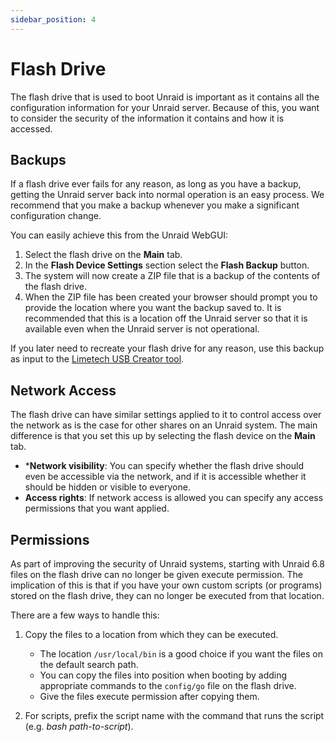 ```yaml
---
sidebar_position: 4
---
```


# Flash Drive

The flash drive that is used to boot Unraid is important as it contains all the configuration information for your Unraid server. Because of this, you want to consider the security of the information it contains and how it is accessed.

## Backups

If a flash drive ever fails for any reason, as long as you have a backup, getting the Unraid server back into normal operation is an easy process. We recommend that you make a backup whenever you make a significant configuration change.

You can easily achieve this from the Unraid WebGUI:

1. Select the flash drive on the **Main** tab.
2. In the **Flash Device Settings** section select the **Flash Backup** button.
3. The system will now create a ZIP file that is a backup of the contents of the flash drive.
4. When the ZIP file has been created your browser should prompt you to provide the location where you want the backup saved to. It is recommended that this is a location off the Unraid server so that it is available even when the Unraid server is not operational.

If you later need to recreate your flash drive for any reason, use this backup as input to the [Limetech USB Creator tool](https://unraid.net/download).

## Network Access

The flash drive can have similar settings applied to it to control access over the network as is the case for other shares on an Unraid system. The main difference is that you set this up by selecting the flash device on the **Main** tab.

* ***Network visibility**: You can specify whether the flash drive should even be accessible via the network, and if it is accessible whether it should be hidden or visible to everyone.
* **Access rights**: If network access is allowed you can specify any access permissions that you want applied.

## Permissions

As part of improving the security of Unraid systems, starting with Unraid 6.8 files on the flash drive can no longer be given execute permission. The implication of this is that if you have your own custom scripts (or programs) stored on the flash drive, they can no longer be executed from that location.

There are a few ways to handle this:

1. Copy the files to a location from which they can be executed.

    * The location `/usr/local/bin` is a good choice if you want the files on the default search path.
    * You can copy the files into position when booting by adding appropriate commands to the `config/go` file on the flash drive.
    * Give the files execute permission after copying them.
  
2. For scripts, prefix the script name with the command that runs the script (e.g. _bash path-to-script_).
